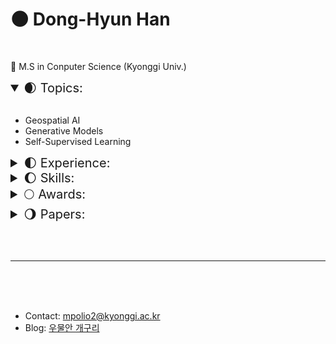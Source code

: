 # 🌑 Dong-Hyun Han 

<br>

🌟 M.S in Conputer Science (Kyonggi Univ.)
<br>

<details open>
    <summary style="font-size: 20px">🌒 Topics:</summary>
<br>  

- Geospatial AI
- Generative Models
- Self-Supervised Learning

</details>

<details>
    <summary style="font-size: 20px">🌓 Experience:</summary>
<br>

- <img height=13 src="image/KGU.svg"> &nbsp; &nbsp; &nbsp; &nbsp; &nbsp; &nbsp; &nbsp; &nbsp; &nbsp; &nbsp; B.S, Computer Engineering, Kyonggi University (KGU) (Mar. 2017 - Feb. 2023)  
- <img height=13 src="image/etri.svg"> 한국전자통신연구원 (ETRI) Research Trainee (Jul. 2022 - Aug. 2022)  
- <img height=13 src="image/KGU.svg"> &nbsp; &nbsp; &nbsp; &nbsp; &nbsp; &nbsp; &nbsp; &nbsp; &nbsp; &nbsp; M.S, Computer Science, Kyonggi University (KGU) (Mar. 2023 - )  
</details>  

<details>
    <summary style="font-size: 20px">🌔 Skills: </summary>
<br>
&nbsp;
<code><img height="30" src="image/python.png"></code>
<code><img height="30" src="image/java.png" alt="java"></code>
<code><img height="30" src="image/C.png" alt="C"></code>
<code><img height="30" src="image/sql.png" alt="sql"></code>
<code><img height="30" src="image/Cisco.png" alt="Cisco"></code>
<code><img height="30" src="image/Anaconda.png" alt="Anaconda"></code>
<code><img height="30" src="image/git.png" alt="git"></code>
<code><img height="30" src="image/Android.png" alt="Android"></code>
<code><img height="30" src="image/scikitlearn.png" alt="scikitlearn"></code>
<code><img height="30" src="image/pytorch.png" alt="pytorch"></code>
<code><img height="30" src="image/OpenCV.png" alt="OpenCV"></code>
<code><img height="30" src="image/Tensorflow.png" alt="Tensorflow"></code>
<code><img height="30" src="image/pytorch_lightning.png" alt="Pytorch Lightning"></code>

</details>

<details>
    <summary style="font-size: 20px">🌕 Awards:</summary>
<br>

|<center><img src="image/Rewards/2017_교내_프로그래밍_경진대회_우수상.png" width="150px"></center>|<center><img src="image/Rewards/2021_교내_SW상상기업_프로그램_경진대회_우수사업계획서상.png" width="150px"></center>|<center><img src="image/Rewards/2021_교내_SW상상기업_프로그램_경진대회_장려상.png" width="150px"></center>|  
|:---:|:---:|:---:|
|<center><p style="font-size:10px; font-weight:bold">교내<br>프로그래밍 경진대회 <br>🏅 우수상 (Jun. 2017)</p></center>|<center><p style="font-size:10px; font-weight:bold">교내<br>SW상상기업 프로그램경진대회<br>🏅 우수사업계획서상 (Nov. 2021)</p></center>|<center><p style="font-size:10px; font-weight:bold">교내<br>SW상상기업 로그램경진대회<br>🏅 장려상 (Nov. 2021)</p></center>|  

<br><br>

|<center><img src="image/Rewards/2021_캡스톤_디자인_및_아이디어_해커톤_금상.png" width="150px"></center>|<center><img src="image/Rewards/2021_공개_SW_개발자대회_은상.png" width="150px"></center>|<center><img src="image/Rewards/2021_Healthhub_Datathon_우승.png" width="150px"></center>|<center><img src="image/Rewards/2022_대학생_논문경진대회_동상.png" width="150px"></center>|  
|:---:|:---:|:---:|:---:|
|<center><p style="font-size:10px; font-weight:bold">한국인터넷정보학회<br>캡스톤 디자인 및 아이디어 해커톤<br>🏅 금상 (Oct. 2021)</p></center>|<center><p style="font-size:10px; font-weight:bold">과학기술정보통신부<br>공개 SW 개발자대회<br>🏅 은상 (Nov. 2021)</p></center>|<center><p style="font-size:10px; font-weight:bold">(주) HealthHub<br>2021 Healthhub DataThon<br>🏅 우승 (Dec. 2021)</center>|<center><p style="font-size:10px; font-weight:bold">한국정보기술학회(KIIT)<br>대학생 논문 경진대회<br>🏅 동상 (Jun. 2022)</p></center>|

|<center><img src="image/Rewards/2023_디지털병리_AI_해커톤_장려상.png" width="150px"></center>|  
|:---:|
|<center><p style="font-size:10px; font-weight:bold">가톨릭대학교 정보융합진흥원<br>2023 디지털 병리 AI 해커톤<br>🏅 장려상 (Oct. 2023)</p></center>|

<br>

</details>
<details>
    <summary style="font-size: 20px">🌖 Papers:</summary>
<br>  

<p style="font-size:20px">Domestic Publications</p>

- 한국인터넷정보학회, 심층 신경망을 이용한 GP 기반 소아 골연령 측정 (한동현, 문기렴, 이병대) (Oct. 2021)  
- 한국정보기술학회, 세포 계수 측정을 위한 딥러닝 기반 객체탐지 시스템 연구 개발 (한동현, 김민종, 김태강, 박준후, 조수빈, 김상진) (Jun. 2022)  
- 한국통신학회, 인간 자세 추정을 위한 경량화 딥러닝 알고리즘 개발 (노원준, 문기렴, 한동현, 이병대) (Feb. 2023)  
- 한국인터넷정보학회, 그림자 제거를 위한 깊은 그림자 특징 개선 네트워크 (한동현, 이병대) (Mar. 2023)  
- 한국인터넷정보학회, 평발 진단을 위한 딥러닝 기반 방사선적 지표 자동 측정 시스템 (노원준, 문기렴, 한동현, 이병대) (Sep. 2023)  

</details>

<br><br>

---

<br><br><br>

- Contact: mpolio2@kyonggi.ac.kr  
- Blog: [우물안 개구리](https://donghyun99.tistory.com/16)  
